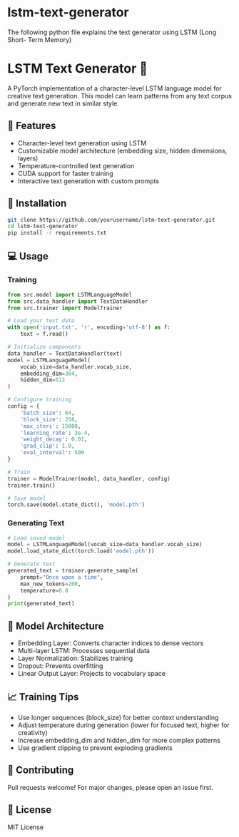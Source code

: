 # lstm-text-generator
The following python file explains the text generator using LSTM (Long Short- Term Memory)

# LSTM Text Generator 🚀

A PyTorch implementation of a character-level LSTM language model for creative text generation. This model can learn patterns from any text corpus and generate new text in similar style.

## 🌟 Features

- Character-level text generation using LSTM
- Customizable model architecture (embedding size, hidden dimensions, layers)
- Temperature-controlled text generation
- CUDA support for faster training
- Interactive text generation with custom prompts

## 🔧 Installation

```bash
git clone https://github.com/yourusername/lstm-text-generator.git
cd lstm-text-generator
pip install -r requirements.txt
```

## 💻 Usage

### Training

```python
from src.model import LSTMLanguageModel
from src.data_handler import TextDataHandler
from src.trainer import ModelTrainer

# Load your text data
with open('input.txt', 'r', encoding='utf-8') as f:
    text = f.read()

# Initialize components
data_handler = TextDataHandler(text)
model = LSTMLanguageModel(
    vocab_size=data_handler.vocab_size,
    embedding_dim=384,
    hidden_dim=512
)

# Configure training
config = {
    'batch_size': 64,
    'block_size': 256,
    'max_iters': 15000,
    'learning_rate': 3e-4,
    'weight_decay': 0.01,
    'grad_clip': 1.0,
    'eval_interval': 500
}

# Train
trainer = ModelTrainer(model, data_handler, config)
trainer.train()

# Save model
torch.save(model.state_dict(), 'model.pth')
```

### Generating Text

```python
# Load saved model
model = LSTMLanguageModel(vocab_size=data_handler.vocab_size)
model.load_state_dict(torch.load('model.pth'))

# Generate text
generated_text = trainer.generate_sample(
    prompt="Once upon a time",
    max_new_tokens=200,
    temperature=0.8
)
print(generated_text)
```

## 🔬 Model Architecture

- Embedding Layer: Converts character indices to dense vectors
- Multi-layer LSTM: Processes sequential data
- Layer Normalization: Stabilizes training
- Dropout: Prevents overfitting
- Linear Output Layer: Projects to vocabulary space

## 📈 Training Tips

- Use longer sequences (block_size) for better context understanding
- Adjust temperature during generation (lower for focused text, higher for creativity)
- Increase embedding_dim and hidden_dim for more complex patterns
- Use gradient clipping to prevent exploding gradients

## 🤝 Contributing

Pull requests welcome! For major changes, please open an issue first.

## 📝 License

MIT License
